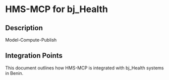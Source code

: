 # HMS-MCP for bj_Health

## Description

Model-Compute-Publish

## Integration Points

This document outlines how HMS-MCP is integrated with bj_Health systems in Benin.
